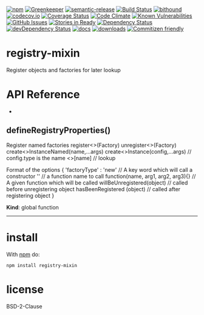 [![npm](https://img.shields.io/npm/v/registry-mixin.svg)](https://www.npmjs.com/package/registry-mixin)
[![Greenkeeper](https://badges.greenkeeper.io/arlac77/registry-mixin.svg)](https://greenkeeper.io/)
[![semantic-release](https://img.shields.io/badge/%20%20%F0%9F%93%A6%F0%9F%9A%80-semantic--release-e10079.svg)](https://github.com/arlac77/registry-mixin)
[![Build Status](https://secure.travis-ci.org/arlac77/registry-mixin.png)](http://travis-ci.org/arlac77/registry-mixin)
[![bithound](https://www.bithound.io/github/arlac77/registry-mixin/badges/score.svg)](https://www.bithound.io/github/arlac77/registry-mixin)
[![codecov.io](http://codecov.io/github/arlac77/registry-mixin/coverage.svg?branch=master)](http://codecov.io/github/arlac77/registry-mixin?branch=master)
[![Coverage Status](https://coveralls.io/repos/arlac77/registry-mixin/badge.svg)](https://coveralls.io/r/arlac77/registry-mixin)
[![Code Climate](https://codeclimate.com/github/arlac77/registry-mixin/badges/gpa.svg)](https://codeclimate.com/github/arlac77/registry-mixin)
[![Known Vulnerabilities](https://snyk.io/test/github/arlac77/registry-mixin/badge.svg)](https://snyk.io/test/github/arlac77/registry-mixin)
[![GitHub Issues](https://img.shields.io/github/issues/arlac77/registry-mixin.svg?style=flat-square)](https://github.com/arlac77/registry-mixin/issues)
[![Stories in Ready](https://badge.waffle.io/arlac77/registry-mixin.svg?label=ready&title=Ready)](http://waffle.io/arlac77/registry-mixin)
[![Dependency Status](https://david-dm.org/arlac77/registry-mixin.svg)](https://david-dm.org/arlac77/registry-mixin)
[![devDependency Status](https://david-dm.org/arlac77/registry-mixin/dev-status.svg)](https://david-dm.org/arlac77/registry-mixin#info=devDependencies)
[![docs](http://inch-ci.org/github/arlac77/registry-mixin.svg?branch=master)](http://inch-ci.org/github/arlac77/registry-mixin)
[![downloads](http://img.shields.io/npm/dm/registry-mixin.svg?style=flat-square)](https://npmjs.org/package/registry-mixin)
[![Commitizen friendly](https://img.shields.io/badge/commitizen-friendly-brightgreen.svg)](http://commitizen.github.io/cz-cli/)

registry-mixin
===
Register objects and factories for later lookup

# API Reference

* <a name="defineRegistryProperties"></a>

## defineRegistryProperties()
Register named factories
register<<Name>>(Factory)
unregister<<Name>>(Factory)
create<<Name>>InstanceNamed(name,...args)
create<<Name>>Instance(config,...args) // config.type is the name
<<Name>>[name] // lookup

Format of the options
{
	'factoryType' : 'new'																// A key word which will call a constructor
                 '<functionName>'										// a function name to call
                 function(name, arg1, arg2, arg3){}  // A given function which will be called
 willBeUnregistered(object) // called before unregistering object
 hasBeenRegistered (object)  // called after registering object
}

**Kind**: global function  

* * *

install
=======

With [npm](http://npmjs.org) do:

```shell
npm install registry-mixin
```

license
=======

BSD-2-Clause

